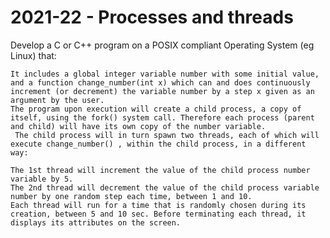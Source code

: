 # 2021-22 - Processes and threads

Develop a C or C++ program on a POSIX compliant Operating System (eg Linux) that:

    It includes a global integer variable number with some initial value, and a function change_number(int x) which can and does continuously increment (or decrement) the variable number by a step x given as an argument by the user.
    The program upon execution will create a child process, a copy of itself, using the fork() system call. Therefore each process (parent and child) will have its own copy of the number variable.
     The child process will in turn spawn two threads, each of which will execute change_number() , within the child process, in a different way:

    The 1st thread will increment the value of the child process number variable by 5.
    The 2nd thread will decrement the value of the child process variable number by one random step each time, between 1 and 10.
    Each thread will run for a time that is randomly chosen during its creation, between 5 and 10 sec. Before terminating each thread, it displays its attributes on the screen.
